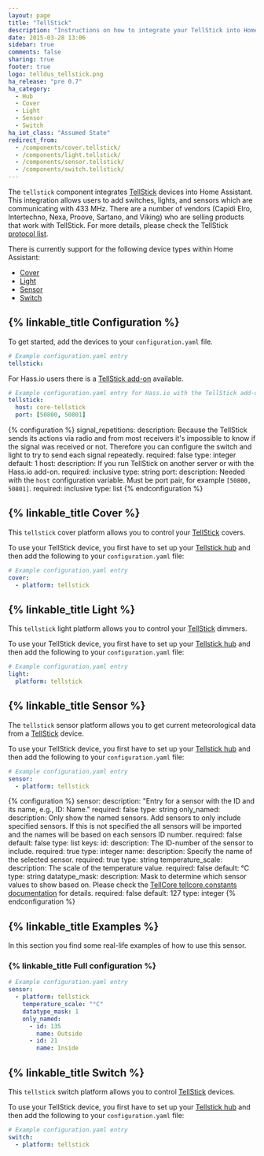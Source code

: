 ```yaml
---
layout: page
title: "TellStick"
description: "Instructions on how to integrate your TellStick into Home Assistant."
date: 2015-03-28 13:06
sidebar: true
comments: false
sharing: true
footer: true
logo: telldus_tellstick.png
ha_release: "pre 0.7"
ha_category:
  - Hub
  - Cover
  - Light
  - Sensor
  - Switch
ha_iot_class: "Assumed State"
redirect_from:
  - /components/cover.tellstick/
  - /components/light.tellstick/
  - /components/sensor.tellstick/
  - /components/switch.tellstick/
---
```


The `tellstick` component integrates [TellStick](https://telldus.com/produkt/z-wave-gateway-tellstick-znet-lite-ver-2/) devices into Home Assistant. This integration allows users to add switches, lights, and sensors which are communicating with 433 MHz. There are a number of vendors (Capidi Elro, Intertechno, Nexa, Proove, Sartano, and Viking) who are selling products that work with TellStick. For more details, please check the TellStick [protocol list](http://developer.telldus.com/wiki/TellStick_conf).

There is currently support for the following device types within Home Assistant:

- [Cover](#cover)
- [Light](#light)
- [Sensor](#sensor)
- [Switch](#switch)

## {% linkable_title Configuration %}

To get started, add the devices to your `configuration.yaml` file.

```yaml
# Example configuration.yaml entry
tellstick:
```

For Hass.io users there is a [TellStick add-on](/addons/tellstick/) available.

```yaml
# Example configuration.yaml entry for Hass.io with the TellStick add-on
tellstick:
  host: core-tellstick
  port: [50800, 50801]
```

{% configuration %}
signal_repetitions:
  description: Because the TellStick sends its actions via radio and from most receivers it's impossible to know if the signal was received or not. Therefore you can configure the switch and light to try to send each signal repeatedly.
  required: false
  type: integer
  default: 1
host:
  description: If you run TellStick on another server or with the Hass.io add-on.
  required: inclusive
  type: string
port:
  description: Needed with the `host` configuration variable. Must be port pair, for example `[50800, 50801]`.
  required: inclusive
  type: list
{% endconfiguration %}

## {% linkable_title Cover %}

This `tellstick` cover platform allows you to control your [TellStick](http://www.telldus.se/products/tellstick) covers.

To use your TellStick device, you first have to set up your [Tellstick hub](#configuration) and then add the following to your `configuration.yaml` file:

```yaml
# Example configuration.yaml entry
cover:
  - platform: tellstick
```

## {% linkable_title Light %}

This `tellstick` light platform allows you to control your [TellStick](http://www.telldus.se/products/tellstick) dimmers.

To use your TellStick device, you first have to set up your [Tellstick hub](#configuration) and then add the following to your `configuration.yaml` file:

```yaml
# Example configuration.yaml entry
light:
  platform: tellstick
```

## {% linkable_title Sensor %}

The `tellstick` sensor platform allows you to get current meteorological data from a [TellStick](http://www.telldus.se/products/tellstick) device.

To use your TellStick device, you first have to set up your [Tellstick hub](#configuration) and then add the following to your `configuration.yaml` file:

```yaml
# Example configuration.yaml entry
sensor:
  - platform: tellstick
```

{% configuration %}
sensor:
  description: "Entry for a sensor with the ID and its name, e.g., ID: Name."
  required: false
  type: string
only_named:
  description: Only show the named sensors. Add sensors to only include specified sensors. If this is not specified the all sensors will be imported and the names will be based on each sensors ID number.
  required: false
  default: false
  type: list
  keys:
    id:
      description: The ID-number of the sensor to include.
      required: true
      type: integer
    name:
      description: Specify the name of the selected sensor.
      required: true
      type: string
temperature_scale:
  description: The scale of the temperature value.
  required: false
  default: °C
  type: string
datatype_mask:
  description: Mask to determine which sensor values to show based on. Please check the [TellCore tellcore.constants documentation](https://tellcore-py.readthedocs.org/en/v1.1.2/constants.html#module-tellcore.constants) for details.
  required: false
  default: 127
  type: integer
{% endconfiguration %}

## {% linkable_title Examples %}

In this section you find some real-life examples of how to use this sensor.

### {% linkable_title Full configuration %}

```yaml
# Example configuration.yaml entry
sensor:
  - platform: tellstick
    temperature_scale: "°C"
    datatype_mask: 1
    only_named:
      - id: 135
        name: Outside
      - id: 21
        name: Inside
```

## {% linkable_title Switch %}

This `tellstick` switch platform allows you to control [TellStick](http://www.telldus.se/products/tellstick) devices.

To use your TellStick device, you first have to set up your [Tellstick hub](#configuration) and then add the following to your `configuration.yaml` file:

```yaml
# Example configuration.yaml entry
switch:
  - platform: tellstick
```
